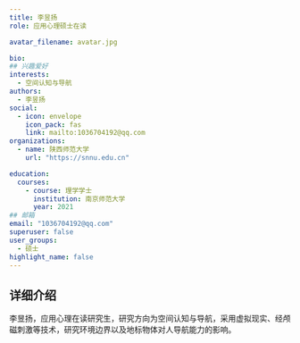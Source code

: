 ```yaml
---
title: 李昱扬	
role: 应用心理硕士在读

avatar_filename: avatar.jpg

bio: 
## 兴趣爱好
interests:
  - 空间认知与导航
authors:
  - 李昱扬
social:
  - icon: envelope
    icon_pack: fas
    link: mailto:1036704192@qq.com
organizations:
  - name: 陕西师范大学
    url: "https://snnu.edu.cn"

education:
  courses:
    - course: 理学学士
      institution: 南京师范大学
      year: 2021
## 邮箱
email: "1036704192@qq.com"
superuser: false
user_groups:
  - 硕士
highlight_name: false
---
```

## 详细介绍

李昱扬，应用心理在读研究生，研究方向为空间认知与导航，采用虚拟现实、经颅磁刺激等技术，研究环境边界以及地标物体对人导航能力的影响。